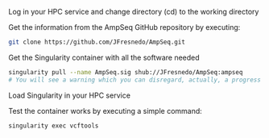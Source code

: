 Log in your HPC service and change directory (cd) to the working directory

Get the information from the AmpSeq GitHub repository by executing:
```bash
git clone https://github.com/JFresnedo/AmpSeq.git
```
Get the Singularity container with all the software needed
```bash
singularity pull --name AmpSeq.sig shub://JFresnedo/AmpSeq:ampseq
# You will see a warning which you can disregard, actually, a progress bar will show you the download progress of the Singularity container
```
Load Singularity in your HPC service

Test the container works by executing a simple command:
```bash
singularity exec vcftools
```
